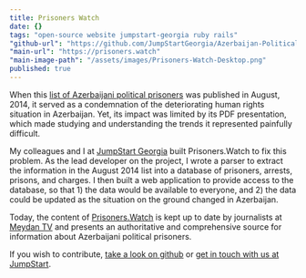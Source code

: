 ```yaml
---
title: Prisoners Watch
date: {}
tags: "open-source website jumpstart-georgia ruby rails"
"github-url": "https://github.com/JumpStartGeorgia/Azerbaijan-Political-Prisoners"
"main-url": "https://prisoners.watch"
"main-image-path": "/assets/images/Prisoners-Watch-Desktop.png"
published: true
---
```


When this [list of Azerbaijani political prisoners][prisoners-list-aug2014] was published in August, 2014, it served as a condemnation of the deteriorating human rights situation in Azerbaijan. Yet, its impact was limited by its PDF presentation, which made studying and understanding the trends it represented painfully difficult.

My colleagues and I at [JumpStart Georgia][jumpstart-url] built Prisoners.Watch to fix this problem. As the lead developer on the project, I wrote a parser to extract the information in the August 2014 list into a database of prisoners, arrests, prisons, and charges. I then built a web application to provide access to the database, so that 1) the data would be available to everyone, and 2) the data could be updated as the situation on the ground changed in Azerbaijan.

Today, the content of [Prisoners.Watch]({{page.main-url}}) is kept up to date by journalists at [Meydan TV][meydan-tv-url] and presents an authoritative and comprehensive source for information about Azerbaijani political prisoners.

If you wish to contribute, [take a look on github]({{page.github-url}}) or [get in touch with us at JumpStart][jumpstart-contact-url].

[jumpstart-url]: http://jumpstart.ge
[jumpstart-contact-url]: http://jumpstart.ge/en/contact-us
[meydan-tv-url]: https://www.meydan.tv/
[prisoners-list-aug2014]: http://www.esiweb.org/pdf/THE%20LIST%20-%2098%20political%20prisoners%20in%20Azerbaijan%20-%20August%202014.pdf
